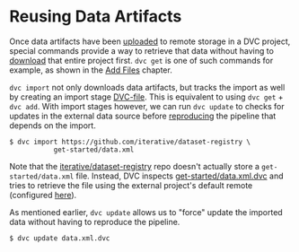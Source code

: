 # Reusing Data Artifacts

Once <abbr>data artifacts</abbr> have been
[uploaded](/doc/get-started/share-data) to remote storage in a <abbr>DVC
project</abbr>, special commands provide a way to retrieve that data without
having to [download](/doc/get-started/retrieve-data) that entire project first.
`dvc get` is one of such commands for example, as shown in the
[Add Files](/doc/get-started/add-files) chapter.

`dvc import` not only downloads data artifacts, but tracks the import as well by
creating an import stage [DVC-file](/doc/user-guide/dvc-file-format). This is
equivalent to using `dvc get` + `dvc add`. With import stages however, we can
run `dvc update` to checks for updates in the external data source before
[reproducing](/doc/get-started/reproduce) the <abbr>pipeline</abbr> that depends
on the import.

```dvc
$ dvc import https://github.com/iterative/dataset-registry \
           get-started/data.xml
```

Note that the
[iterative/dataset-registry](https://github.com/iterative/dataset-registry) repo
doesn't actually store a `get-started/data.xml` file. Instead, DVC inspects
[get-started/data.xml.dvc](https://github.com/iterative/dataset-registry/blob/master/get-started/data.xml.dvc)
and tries to retrieve the file using the external project's default remote
(configured
[here](https://github.com/iterative/dataset-registry/blob/master/.dvc/config)).

As mentioned earlier, `dvc update` allows us to "force" update the imported data
without having to reproduce the pipeline.

```dvc
$ dvc update data.xml.dvc
```
